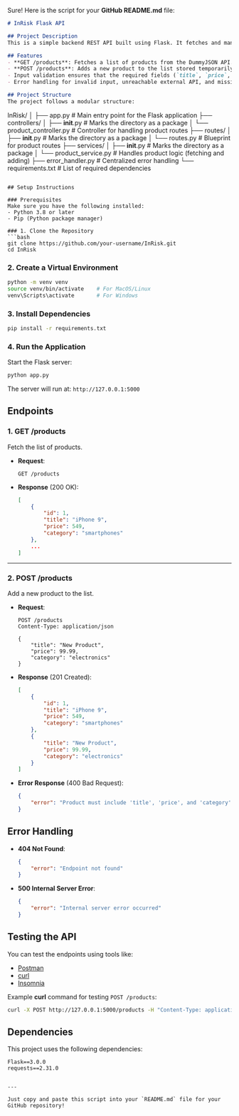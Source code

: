 Sure! Here is the script for your **GitHub README.md** file:

```markdown
# InRisk Flask API

## Project Description
This is a simple backend REST API built using Flask. It fetches and manipulates product data from the external open-source API (DummyJSON). The project follows a clean and modular structure with routes, controllers, services, and error handling.

## Features
- **GET /products**: Fetches a list of products from the DummyJSON API.
- **POST /products**: Adds a new product to the list stored temporarily in memory.
- Input validation ensures that the required fields (`title`, `price`, and `category`) are included.
- Error handling for invalid input, unreachable external API, and missing endpoints.

## Project Structure
The project follows a modular structure:

```
InRisk/
│
├── app.py                      # Main entry point for the Flask application
├── controllers/
│   ├── __init__.py             # Marks the directory as a package
│   └── product_controller.py   # Controller for handling product routes
├── routes/
│   ├── __init__.py             # Marks the directory as a package
│   └── routes.py               # Blueprint for product routes
├── services/
│   ├── __init__.py             # Marks the directory as a package
│   └── product_service.py      # Handles product logic (fetching and adding)
├── error_handler.py            # Centralized error handling
└── requirements.txt            # List of required dependencies
```

## Setup Instructions

### Prerequisites
Make sure you have the following installed:
- Python 3.8 or later
- Pip (Python package manager)

### 1. Clone the Repository
```bash
git clone https://github.com/your-username/InRisk.git
cd InRisk
```

### 2. Create a Virtual Environment
```bash
python -m venv venv
source venv/bin/activate    # For MacOS/Linux
venv\Scripts\activate       # For Windows
```

### 3. Install Dependencies
```bash
pip install -r requirements.txt
```

### 4. Run the Application
Start the Flask server:
```bash
python app.py
```

The server will run at: `http://127.0.0.1:5000`

## Endpoints

### 1. GET /products
Fetch the list of products.

- **Request**:
   ```http
   GET /products
   ```

- **Response** (200 OK):
   ```json
   [
       {
           "id": 1,
           "title": "iPhone 9",
           "price": 549,
           "category": "smartphones"
       },
       ...
   ]
   ```

---

### 2. POST /products
Add a new product to the list.

- **Request**:
   ```http
   POST /products
   Content-Type: application/json

   {
       "title": "New Product",
       "price": 99.99,
       "category": "electronics"
   }
   ```

- **Response** (201 Created):
   ```json
   [
       {
           "id": 1,
           "title": "iPhone 9",
           "price": 549,
           "category": "smartphones"
       },
       {
           "title": "New Product",
           "price": 99.99,
           "category": "electronics"
       }
   ]
   ```

- **Error Response** (400 Bad Request):
   ```json
   {
       "error": "Product must include 'title', 'price', and 'category'"
   }
   ```

## Error Handling

- **404 Not Found**:
   ```json
   {
       "error": "Endpoint not found"
   }
   ```

- **500 Internal Server Error**:
   ```json
   {
       "error": "Internal server error occurred"
   }
   ```

## Testing the API
You can test the endpoints using tools like:
- [Postman](https://www.postman.com/)
- [curl](https://curl.se/)
- [Insomnia](https://insomnia.rest/)

Example **curl** command for testing `POST /products`:
```bash
curl -X POST http://127.0.0.1:5000/products -H "Content-Type: application/json" -d '{"title": "Test Product", "price": 10.0, "category": "test"}'
```

## Dependencies
This project uses the following dependencies:
```plaintext
Flask==3.0.0
requests==2.31.0
```
```

--- 

Just copy and paste this script into your `README.md` file for your GitHub repository!
